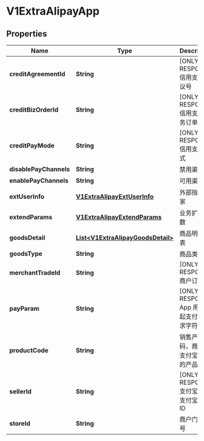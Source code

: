 
# V1ExtraAlipayApp

## Properties
Name | Type | Description | Notes
------------ | ------------- | ------------- | -------------
**creditAgreementId** | **String** | [ONLY IN RESPONSE] 信用支付协议号 |  [optional]
**creditBizOrderId** | **String** | [ONLY IN RESPONSE] 信用支付业务订单号 |  [optional]
**creditPayMode** | **String** | [ONLY IN RESPONSE] 信用支付模式 |  [optional]
**disablePayChannels** | **String** | 禁用渠道 |  [optional]
**enablePayChannels** | **String** | 可用渠道 |  [optional]
**extUserInfo** | [**V1ExtraAlipayExtUserInfo**](V1ExtraAlipayExtUserInfo.md) | 外部指定买家 |  [optional]
**extendParams** | [**V1ExtraAlipayExtendParams**](V1ExtraAlipayExtendParams.md) | 业务扩展参数 |  [optional]
**goodsDetail** | [**List&lt;V1ExtraAlipayGoodsDetail&gt;**](V1ExtraAlipayGoodsDetail.md) | 商品明细列表 |  [optional]
**goodsType** | **String** | 商品类型 |  [optional]
**merchantTradeId** | **String** | [ONLY IN RESPONSE] 商户订单号 |  [optional]
**payParam** | **String** | [ONLY IN RESPONSE] App 用于拉起支付的请求字符串 |  [optional]
**productCode** | **String** | 销售产品码，商家和支付宝签约的产品码 |  [optional]
**sellerId** | **String** | [ONLY IN RESPONSE] 支付宝卖家支付宝用户ID |  [optional]
**storeId** | **String** | 商户门店编号 |  [optional]



